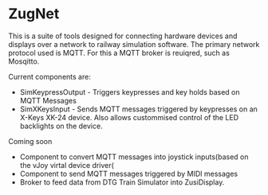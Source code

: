 # ZugNet

This is a suite of tools designed for connecting hardware devices and displays over a network to railway simulation software.
The primary network protocol used is MQTT. For this a MQTT broker is reuiqred, such as Mosqitto.

Current components are:
* SimKeypressOutput - Triggers keypresses and key holds based on MQTT Messages
* SimXKeysInput - Sends MQTT messages triggered by keypresses on an X-Keys XK-24 device. Also allows custommised control of the LED backlights on the device.

Coming soon
* Component to convert MQTT messages into joystick inputs(based on the vJoy virtal device driver(
* Component to send MQTT messages triggered by MIDI messages
* Broker to feed data from DTG Train Simulator into ZusiDisplay.
